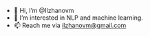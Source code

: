 - 👋 Hi, I’m @Ilzhanovm
- 👀 I’m interested in NLP and machine learning.
- 📫 Reach me via ilzhanovm@gmail.com

<!---
Ilzhanovm/Ilzhanovm is a ✨ special ✨ repository because its `README.md` (this file) appears on your GitHub profile.
You can click the Preview link to take a look at your changes.
--->
